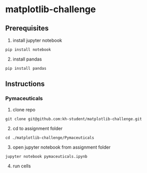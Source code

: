 # matplotlib-challenge

## Prerequisites
1. install jupyter notebook
```
pip install notebook
```
2. install pandas
```
pip install pandas
```

## Instructions

### Pymaceuticals
1. clone repo
```
git clone git@github.com:kh-student/matplotlib-challenge.git
```

2. cd to assignment folder
```
cd ./matplotlib-challenge/Pymaceuticals
```

3. open jupyter notebook from assignment folder
```
jupyter notebook pymaceuticals.ipynb
```

4. run cells
